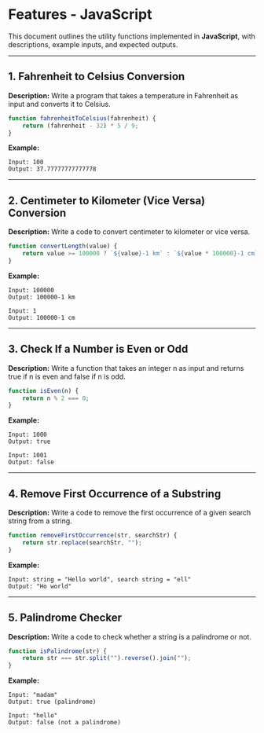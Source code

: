 # Features - JavaScript

This document outlines the utility functions implemented in **JavaScript**, with descriptions, example inputs, and expected outputs.

---

## 1. Fahrenheit to Celsius Conversion
**Description:**
Write a program that takes a temperature in Fahrenheit as input and converts it to Celsius.

```js
function fahrenheitToCelsius(fahrenheit) {
    return (fahrenheit - 32) * 5 / 9;
}
```

**Example:**
```
Input: 100
Output: 37.77777777777778
```

---

## 2. Centimeter to Kilometer (Vice Versa) Conversion
**Description:**
Write a code to convert centimeter to kilometer or vice versa.

```js
function convertLength(value) {
    return value >= 100000 ? `${value}-1 km` : `${value * 100000}-1 cm`;
}
```

**Example:**
```
Input: 100000
Output: 100000-1 km

Input: 1
Output: 100000-1 cm
```

---

## 3. Check If a Number is Even or Odd
**Description:**
Write a function that takes an integer n as input and returns true if n is even and false if n is odd.

```js
function isEven(n) {
    return n % 2 === 0;
}
```

**Example:**
```
Input: 1000
Output: true

Input: 1001
Output: false
```

---

## 4. Remove First Occurrence of a Substring
**Description:**
Write a code to remove the first occurrence of a given search string from a string.

```js
function removeFirstOccurrence(str, searchStr) {
    return str.replace(searchStr, "");
}
```

**Example:**
```
Input: string = "Hello world", search string = "ell"
Output: "Ho world"
```

---

## 5. Palindrome Checker
**Description:**
Write a code to check whether a string is a palindrome or not.

```js
function isPalindrome(str) {
    return str === str.split("").reverse().join("");
}
```

**Example:**
```
Input: "madam"
Output: true (palindrome)

Input: "hello"
Output: false (not a palindrome)
```

